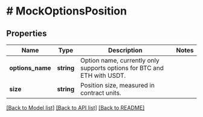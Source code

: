 # # MockOptionsPosition

## Properties

Name | Type | Description | Notes
------------ | ------------- | ------------- | -------------
**options_name** | **string** | Option name, currently only supports options for BTC and ETH with USDT. | 
**size** | **string** | Position size, measured in contract units. | 

[[Back to Model list]](../../README.md#documentation-for-models) [[Back to API list]](../../README.md#documentation-for-api-endpoints) [[Back to README]](../../README.md)
